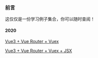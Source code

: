 ### 前言

这仅仅是一份学习例子集合，你可以随时查阅！

#### 2020

[Vue3 + Vue Router + Vuex](./StudyNotes/Vue3/vue3-router-vuex)

[Vue3 + Vue Router + Vuex + JSX](./StudyNotes/Vue3/vue3-router-vuex-jsx)